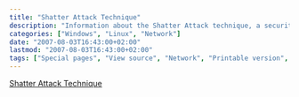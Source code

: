 ```yaml
---
title: "Shatter Attack Technique"
description: "Information about the Shatter Attack technique, a security vulnerability in Windows systems."
categories: ["Windows", "Linux", "Network"]
date: "2007-08-03T16:43:00+02:00"
lastmod: "2007-08-03T16:43:00+02:00"
tags: ["Special pages", "View source", "Network", "Printable version", "cd ~", "Servers", "Development", "Windows", "What links here", "Page information"]
---
```


[Shatter Attack Technique](../../../static/pdf/shatter_fr.pdf)

